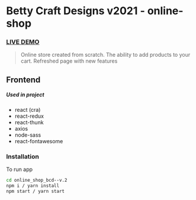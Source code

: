 # Betty Craft Designs v2021 - online-shop

### [LIVE DEMO](https://bcd-onlineshop.netlify.app/)

> Online store created from scratch. The ability to add products to your cart. Refreshed page with new features
> 
## Frontend

##### Used in project
- react (cra)
- react-redux
- react-thunk
- axios
- node-sass
- react-fontawesome


### Installation

To run app

```sh
cd online_shop_bcd--v.2
npm i / yarn install
npm start / yarn start
```
